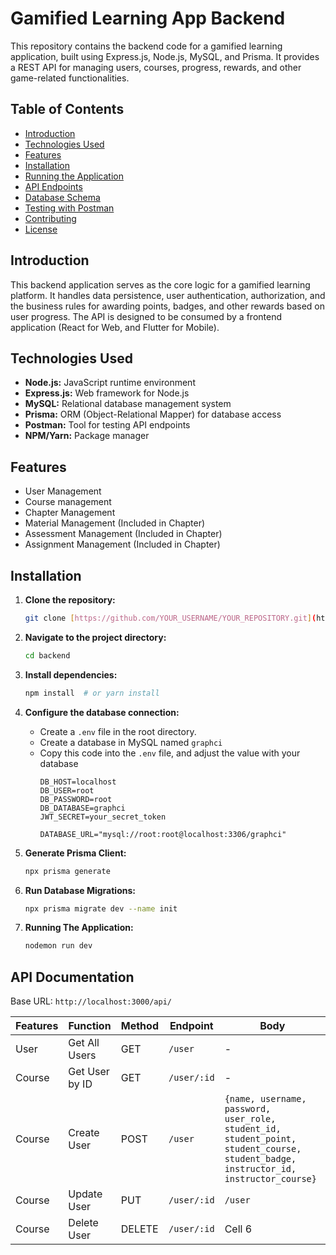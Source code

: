 # Gamified Learning App Backend

This repository contains the backend code for a gamified learning application, built using Express.js, Node.js, MySQL, and Prisma.  It provides a REST API for managing users, courses, progress, rewards, and other game-related functionalities.

## Table of Contents

- [Introduction](#introduction)
- [Technologies Used](#technologies-used)
- [Features](#features)
- [Installation](#installation)
- [Running the Application](#running-the-application)
- [API Endpoints](#api-endpoints)
- [Database Schema](#database-schema)
- [Testing with Postman](#testing-with-postman)
- [Contributing](#contributing)
- [License](#license)

## Introduction

This backend application serves as the core logic for a gamified learning platform. It handles data persistence, user authentication, authorization, and the business rules for awarding points, badges, and other rewards based on user progress.  The API is designed to be consumed by a frontend application (React for Web, and Flutter for Mobile).

## Technologies Used

- **Node.js:** JavaScript runtime environment
- **Express.js:** Web framework for Node.js
- **MySQL:** Relational database management system
- **Prisma:** ORM (Object-Relational Mapper) for database access
- **Postman:** Tool for testing API endpoints
- **NPM/Yarn:** Package manager

## Features

- User Management
- Course management
- Chapter Management
- Material Management (Included in Chapter)
- Assessment Management (Included in Chapter)
- Assignment Management (Included in Chapter)

## Installation

1. **Clone the repository:**

   ```bash
   git clone [https://github.com/YOUR_USERNAME/YOUR_REPOSITORY.git](https://github.com/YOUR_USERNAME/YOUR_REPOSITORY.git)

2. **Navigate to the project directory:**

    ```bash
   cd backend

3. **Install dependencies:**

    ```bash
   npm install  # or yarn install

4. **Configure the database connection:**

    - Create a `.env` file in the root directory.
    - Create a database in MySQL named `graphci`
    - Copy this code into the `.env` file, and adjust the value with your database
        ```
        DB_HOST=localhost
        DB_USER=root
        DB_PASSWORD=root
        DB_DATABASE=graphci
        JWT_SECRET=your_secret_token

        DATABASE_URL="mysql://root:root@localhost:3306/graphci"

4. **Generate Prisma Client:**

    ```bash
   npx prisma generate

5. **Run Database Migrations:**

    ```bash
   npx prisma migrate dev --name init

6. **Running The Application:**

    ```bash
   nodemon run dev

## API Documentation

Base URL:
`http://localhost:3000/api/`

| Features  | Function  | Method    | Endpoint      | Body      |
| --------  | --------- |---------- |-------------- | --------  |
| User      | Get All Users | GET       | `/user`       | -   |
| Course    | Get User by ID | GET       | `/user/:id`   | -  |
| Course    | Create User | POST      | `/user`       | `{name, username, password, user_role, student_id, student_point, student_course, student_badge, instructor_id, instructor_course}` |
| Course    | Update User | PUT       | `/user/:id`   | `/user`       | `{name, username, password, user_role, student_id, student_point, student_course, student_badge, instructor_id, instructor_course}` |
| Course    | Delete User | DELETE    | `/user/:id`   | Cell 6     |